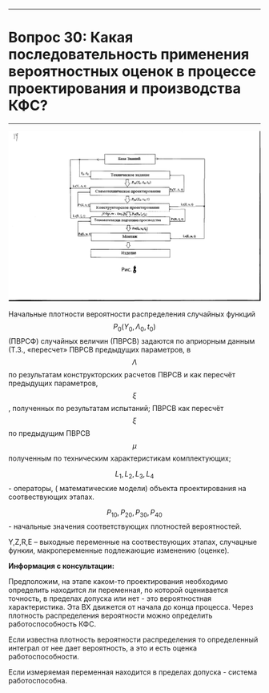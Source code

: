 ___
# Вопрос 30: Какая последовательность применения вероятностных оценок в процессе проектирования и производства КФС?
___

![img_1](../resources/imgs/30-0.png)

Начальные плотности вероятности распределения случайных функций $$ P_0(Y_0, {\Lambda}_0, t_0)  $$(ПВРСФ)   случайных величин (ПВРСВ) задаются по априорным данным (Т.З., «пересчет» ПВРСВ предыдущих параметров, в $$ \Lambda $$  по результатам конструкторских расчетов ПВРСВ и как пересчёт предыдущих параметров, $$ \xi $$ , полученных по результатам испытаний; ПВРСВ как пересчёт $$ \xi $$  по предыдущим ПВРСВ $$ \mu $$ полученным по техническим характеристикам комплектующих;

$$ L_1, L_2, L_3,L_4 $$ - операторы, ( математические модели) объекта проектирования на соотвествующих этапах.	

$$ P_{10}, P_{20}, P_{30}, P_{40} $$- начальные значения соответствующих плотностей вероятностей.

Y,Z,R,E – выходные переменные на соотвествующих этапах, случацные функии, макропеременные подлежающие изменению (оценке).

**Информация с консультации:**

Предположим, на этапе каком-то проектирования необходимо определить находится ли переменная, по которой оценивается точность, в пределах допуска или нет - это вероятностная характеристика. Эта ВХ движется от начала до конца процесса. Через плотность распределения вероятности можно определить работоспособность КФС. 

Если известна плотность вероятности распределения то определенный интеграл от нее дает вероятность, а это и есть оценка работоспособности.

Если измеряемая переменная находится в пределах допуска - система работоспособна.
